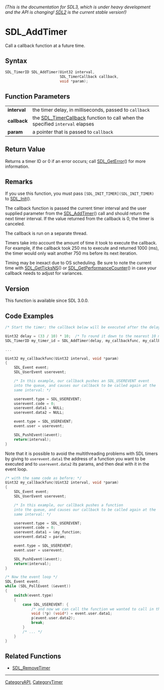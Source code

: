 ###### (This is the documentation for SDL3, which is under heavy development and the API is changing! [SDL2](https://wiki.libsdl.org/SDL2/) is the current stable version!)
# SDL_AddTimer

Call a callback function at a future time.

## Syntax

```c
SDL_TimerID SDL_AddTimer(Uint32 interval,
                         SDL_TimerCallback callback,
                         void *param);

```

## Function Parameters

|                  |                                                                                                   |
| ---------------- | ------------------------------------------------------------------------------------------------- |
| **interval**     | the timer delay, in milliseconds, passed to `callback`                                            |
| **callback**     | the [SDL_TimerCallback](SDL_TimerCallback) function to call when the specified `interval` elapses |
| **param**        | a pointer that is passed to `callback`                                                            |

## Return Value

Returns a timer ID or 0 if an error occurs; call
[SDL_GetError](SDL_GetError)() for more information.

## Remarks

If you use this function, you must pass `[SDL_INIT_TIMER](SDL_INIT_TIMER)`
to [SDL_Init](SDL_Init)().

The callback function is passed the current timer interval and the user
supplied parameter from the [SDL_AddTimer](SDL_AddTimer)() call and should
return the next timer interval. If the value returned from the callback is
0, the timer is canceled.

The callback is run on a separate thread.

Timers take into account the amount of time it took to execute the
callback. For example, if the callback took 250 ms to execute and returned
1000 (ms), the timer would only wait another 750 ms before its next
iteration.

Timing may be inexact due to OS scheduling. Be sure to note the current
time with [SDL_GetTicksNS](SDL_GetTicksNS)() or
[SDL_GetPerformanceCounter](SDL_GetPerformanceCounter)() in case your
callback needs to adjust for variances.

## Version

This function is available since SDL 3.0.0.

## Code Examples

```c++
/* Start the timer; the callback below will be executed after the delay */

Uint32 delay = (33 / 10) * 10;  /* To round it down to the nearest 10 ms */
SDL_TimerID my_timer_id = SDL_AddTimer(delay, my_callbackfunc, my_callback_param);

...

Uint32 my_callbackfunc(Uint32 interval, void *param)
{
    SDL_Event event;
    SDL_UserEvent userevent;

    /* In this example, our callback pushes an SDL_USEREVENT event
    into the queue, and causes our callback to be called again at the
    same interval: */

    userevent.type = SDL_USEREVENT;
    userevent.code = 0;
    userevent.data1 = NULL;
    userevent.data2 = NULL;

    event.type = SDL_USEREVENT;
    event.user = userevent;

    SDL_PushEvent(&event);
    return(interval);
}
```
Note that it is possible to avoid the multithreading problems with SDL timers by giving to `userevent.data1` the address of a function you want to be executed and to `userevent.data2` its params, and then deal with it in the event loop.
```c++
/* with the same code as before: */
Uint32 my_callbackfunc(Uint32 interval, void *param)
{
    SDL_Event event;
    SDL_UserEvent userevent;

    /* In this example, our callback pushes a function
    into the queue, and causes our callback to be called again at the
    same interval: */

    userevent.type = SDL_USEREVENT;
    userevent.code = 0;
    userevent.data1 = &my_function;
    userevent.data2 = param;

    event.type = SDL_USEREVENT;
    event.user = userevent;

    SDL_PushEvent(&event);
    return(interval);
}

/* Now the event loop */
SDL_Event event;
while (SDL_PollEvent (&event))
{
    switch(event.type)
    {
        case SDL_USEREVENT: {
            /* and now we can call the function we wanted to call in the timer but couldn't because of the multithreading problems */
            void (*p) (void*) = event.user.data1;
            p(event.user.data2);
            break;
        }
        /* ... */
    }
}
```

## Related Functions

* [SDL_RemoveTimer](SDL_RemoveTimer)

----
[CategoryAPI](CategoryAPI), [CategoryTimer](CategoryTimer)


